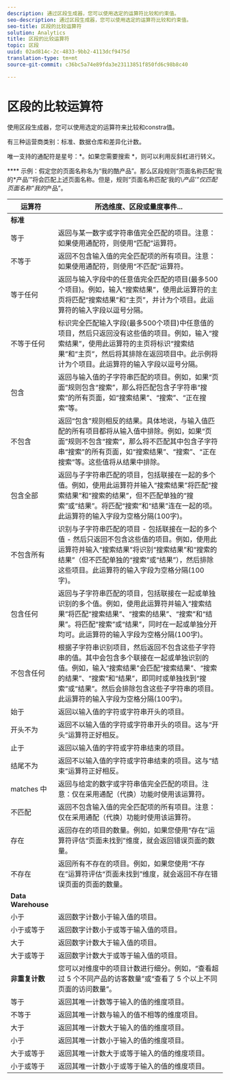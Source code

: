 ```yaml
---
description: 通过区段生成器，您可以使用选定的运算符比较和约束值。
seo-description: 通过区段生成器，您可以使用选定的运算符比较和约束值。
seo-title: 区段的比较运算符
solution: Analytics
title: 区段的比较运算符
topic: 区段
uuid: 02ad814c-2c-4833-9bb2-4113dcf9475d
translation-type: tm+mt
source-git-commit: c36bc5a74e89fda3e23113851f850fd6c98b8c40

---
```



# 区段的比较运算符

使用区段生成器，您可以使用选定的运算符来比较和constra值。

有三种运营商类别：标准、数据仓库和差异化计数。

唯一支持的通配符是星号：*。如果您需要搜索 *，则可以利用反斜杠进行转义。

**** 示例：假定您的页面名称名为“我的酷产品”。那么区段规则“页面名称匹配‘我的*产品’”将会匹配上述页面名称。但是，规则“页面名称匹配‘我的\\*产品’”仅匹配页面名称“我的*产品”。

| 运算符 | 所选维度、区段或量度事件... |
|--- |--- |
| **标准** |  |
| 等于 | 返回与某一数字或字符串值完全匹配的项目。注意：如果使用通配符，则使用“匹配”运算符。 |
| 不等于 | 返回不包含输入值的完全匹配项的所有项目。注意：如果使用通配符，则使用“不匹配”运算符。 |
| 等于任何 | 返回与输入字段中的任意值完全匹配的项目(最多500个项目)。例如，输入“搜索结果”，使用此运算符的主页将匹配“搜索结果”和“主页”，并计为个项目。此运算符的输入字段以逗号分隔。 |
| 不等于任何 | 标识完全匹配输入字段(最多500个项目)中任意值的项目，然后只返回没有这些值的项目。例如，输入“搜索结果”，使用此运算符的主页将标识“搜索结果”和“主页”，然后将其排除在返回项目中。此示例将计为个项目。此运算符的输入字段以逗号分隔。 |
| 包含 | 返回与输入值的子字符串匹配的项目。例如，如果“页面”规则包含“搜索”，那么将匹配包含子字符串“搜索”的所有页面，如“搜索结果”、“搜索”、“正在搜索”等。 |
| 不包含 | 返回“包含”规则相反的结果。具体地说，与输入值匹配的所有项目都将从输入值中排除。例如，如果“页面”规则不包含“搜索”，那么将不匹配其中包含子字符串“搜索”的所有页面，如“搜索结果”、“搜索”、“正在搜索”等。这些值将从结果中排除。 |
| 包含全部 | 返回与子字符串匹配的项目，包括联接在一起的多个值。例如，使用此运算符并输入“搜索结果”将匹配“搜索结果”和“搜索的结果”，但不匹配单独的“搜索”或“结果”。将匹配“搜索”和“结果”连在一起的项。此运算符的输入字段为空格分隔(100字)。 |
| 不包含所有 | 识别与子字符串匹配的项目 - 包括联接在一起的多个值 - 然后只返回不包含这些值的项目。例如，使用此运算符并输入“搜索结果”将识别“搜索结果”和“搜索的结果”（但不匹配单独的“搜索”或“结果”），然后排除这些项目。此运算符的输入字段为空格分隔(100字)。 |
| 包含任何 | 返回与子字符串匹配的项目，包括联接在一起或单独识别的多个值。例如，使用此运算符并输入“搜索结果”将匹配“搜索结果”、“搜索的结果”、“搜索”和“结果”。将匹配“搜索”或“结果”，同时在一起或单独分开均可。此运算符的输入字段为空格分隔(100字)。 |
| 不包含任何 | 根据子字符串识别项目，然后返回不包含这些子字符串的值。其中会包含多个联接在一起或单独识别的值。例如，输入“搜索结果”会匹配“搜索结果”、“搜索的结果”、“搜索”和“结果”，即同时或单独找到“搜索”或“结果”。然后会排除包含这些子字符串的项目。此运算符的输入字段为空格分隔(100字)。 |
| 始于 | 返回以输入值的字符或字符串开头的项目。 |
| 开头不为 | 返回不以输入值的字符或字符串开头的项目。这与“开头”运算符正好相反。 |
| 止于 | 返回以输入值的字符或字符串结束的项目。 |
| 结尾不为 | 返回不以输入值的字符或字符串结束的项目。这与“结束”运算符正好相反。 |
| matches 中 | 返回与给定的数字或字符串值完全匹配的项目。注意：仅在采用通配（代换）功能时使用该运算符。 |
| 不匹配 | 返回不包含输入值的完全匹配项的所有项目。注意：仅在采用通配（代换）功能时使用该运算符。 |
| 存在 | 返回存在的项目的数量。例如，如果您使用“存在”运算符评估“页面未找到”维度，就会返回错误页面的数量。 |
| 不存在 | 返回所有不存在的项目。例如，如果您使用“不存在”运算符评估“页面未找到”维度，就会返回不存在错误页面的页面的数量。 |
| **Data Warehouse** |  |
| 小于 | 返回数字计数小于输入值的项目。 |
| 小于或等于 | 返回数字计数小于或等于输入值的项目。 |
| 大于 | 返回数字计数大于输入值的项目。 |
| 大于或等于 | 返回数字计数大于或等于输入值的项目。 |
| **非重复计数** | 您可以对维度中的项目计数进行细分。例如，“查看超过 5 个不同产品的访客数量”或“查看了 5 个以上不同页面的访问数量”。 |
| 等于 | 返回其唯一计数等于输入的值的维度项目。 |
| 不等于 | 返回其唯一计数与输入的值不相等的维度项目。 |
| 大于 | 返回其唯一计数大于输入的值的维度项目。 |
| 小于 | 返回其唯一计数小于输入的值的维度项目。 |
| 大于或等于 | 返回其唯一计数大于或等于输入的值的维度项目。 |
| 小于或等于 | 返回其唯一计数小于或等于输入的值的维度项目。 |

